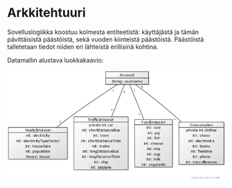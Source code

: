 # Arkkitehtuuri

Sovelluslogiikka koostuu kolmesta entiteetistä: käyttäjästä ja tämän pävittäisistä päästöistä, sekä vuoden kiinteistä päästöistä. Päästöistä talletetaan tiedot niiden eri lähteistä erillisinä kohtina.

Datamallin alustava luokkakaavio: 

<img src="https://github.com/Juboskar/ot-harjoitustyo/blob/master/Dokumentaatio/Kuvat/luokkakaavio.png" width="750">

